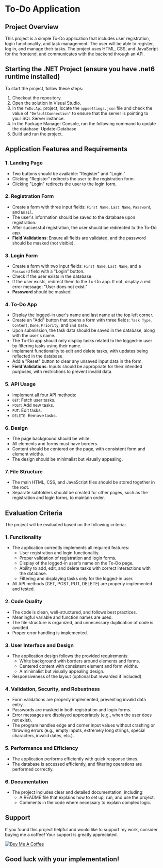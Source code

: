 # To-Do Application

## Project Overview

This project is a simple To-Do application that includes user registration, login functionality, and task management. The user will be able to register, log in, and manage their tasks. The project uses HTML, CSS, and JavaScript for the frontend, and communicates with the backend through an API.

## Starting the .NET Project (ensure you have .net6 runtime installed)

To start the project, follow these steps:

1. Checkout the repository.
2. Open the solution in Visual Studio.
3. In the `ToDo.Api` project, locate the `appsettings.json` file and check the value of `"DefaultConnection"` to ensure that the server is pointing to your SQL Server instance.
4. In the Package Manager Console, run the following command to update the database: Update-Database
5. Build and run the project.





## Application Features and Requirements

### 1. Landing Page
- Two buttons should be available: "Register" and "Login."
- Clicking "Register" redirects the user to the registration form.
- Clicking "Login" redirects the user to the login form.

### 2. Registration Form
- Create a form with three input fields: `First Name`, `Last Name`, `Password`, and `Email`.
- The user's information should be saved to the database upon registration.
- After successful registration, the user should be redirected to the To-Do app.
- **Field Validations**: Ensure all fields are validated, and the password should be masked (not visible).

### 3. Login Form
- Create a form with two input fields: `First Name`, `Last Name`, and a `Password` field with a "Login" button.
- Check if the user exists in the database.
- If the user exists, redirect them to the To-Do app. If not, display a red error message: "User does not exist."
- **Password** should be masked.

### 4. To-Do App
- Display the logged-in user's name and last name at the top left corner.
- Create an "Add" button that opens a form with three fields: `Task Type`, `Content`, `Done`, `Priority`, and `End Date`.
- Upon submission, the task data should be saved in the database, along with the user's name.
- The To-Do app should only display tasks related to the logged-in user by filtering tasks using their name.
- Implement functionality to edit and delete tasks, with updates being reflected in the database.
- Add a "Reset" button to clear any unsaved input data in the form.
- **Field Validations**: Inputs should be appropriate for their intended purposes, with restrictions to prevent invalid data.

### 5. API Usage
- Implement all four API methods:
- `GET`: Fetch user tasks.
- `POST`: Add new tasks.
- `PUT`: Edit tasks.
- `DELETE`: Remove tasks.

### 6. Design
- The page background should be white.
- All elements and forms must have borders.
- Content should be centered on the page, with consistent form and element widths.
- The design should be minimalist but visually appealing.

### 7. File Structure
- The main HTML, CSS, and JavaScript files should be stored together in the root.
- Separate subfolders should be created for other pages, such as the registration and login forms, to maintain order.


## Evaluation Criteria

The project will be evaluated based on the following criteria:

### 1. **Functionality**
   - The application correctly implements all required features:
     - User registration and login functionality.
     - Proper validation of registration and login forms.
     - Display of the logged-in user's name on the To-Do page.
     - Ability to add, edit, and delete tasks with correct interactions with the database.
     - Filtering and displaying tasks only for the logged-in user.
   - All API methods (GET, POST, PUT, DELETE) are properly implemented and tested.

### 2. **Code Quality**
   - The code is clean, well-structured, and follows best practices.
   - Meaningful variable and function names are used.
   - The file structure is organized, and unnecessary duplication of code is avoided.
   - Proper error handling is implemented.

### 3. **User Interface and Design**
   - The application design follows the provided requirements:
     - White background with borders around elements and forms.
     - Centered content with consistent element and form widths.
     - A minimalist but visually appealing design.
   - Responsiveness of the layout (optional but rewarded if included).

### 4. **Validation, Security, and Robustness**
   - Form validations are properly implemented, preventing invalid data entry.
   - Passwords are masked in both registration and login forms.
   - Error messages are displayed appropriately (e.g., when the user does not exist).
   - The program handles edge and corner input values without crashing or throwing errors (e.g., empty inputs, extremely long strings, special characters, invalid dates, etc.).

### 5. **Performance and Efficiency**
   - The application performs efficiently with quick response times.
   - The database is accessed efficiently, and filtering operations are performed correctly.

### 6. **Documentation**
   - The project includes clear and detailed documentation, including:
     - A README file that explains how to set up, run, and use the project.
     - Comments in the code where necessary to explain complex logic.


## Support

If you found this project helpful and would like to support my work, consider buying me a coffee! Your support is greatly appreciated.

[![Buy Me A Coffee](https://www.buymeacoffee.com/assets/img/custom_images/yellow_img.png)](https://www.buymeacoffee.com/atikas)

	
## Good luck with your implementation!